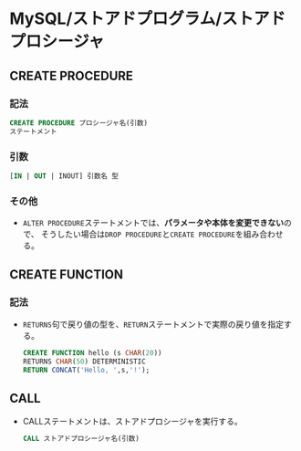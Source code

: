 # MySQL/ストアドプログラム/ストアドプロシージャ

## CREATE PROCEDURE

### 記法

```sql
CREATE PROCEDURE プロシージャ名(引数)
ステートメント
```

### 引数

```sql
[IN | OUT | INOUT] 引数名 型
```

### その他

- `ALTER PROCEDURE`ステートメントでは、**パラメータや本体を変更できない**ので、
  そうしたい場合は`DROP PROCEDURE`と`CREATE PROCEDURE`を組み合わせる。

## CREATE FUNCTION

### 記法

- `RETURNS`句で戻り値の型を、`RETURN`ステートメントで実際の戻り値を指定する。

  ```sql
  CREATE FUNCTION hello (s CHAR(20))
  RETURNS CHAR(50) DETERMINISTIC
  RETURN CONCAT('Hello, ',s,'!');
  ```

## CALL

- CALLステートメントは、ストアドプロシージャを実行する。

  ```sql
  CALL ストアドプロシージャ名(引数)
  ```

